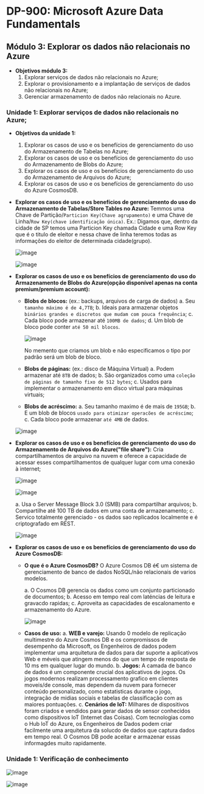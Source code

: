 # DP-900: Microsoft Azure Data Fundamentals

## Módulo 3: Explorar os dados não relacionais no Azure

- **Objetivos módulo 3:**
  1. Explorar serviços de dados não relacionais no Azure;
  2. Explorar o provisionamento e a implantação de serviços de dados não relacionais no Azure;
  3. Gerenciar armazenamento de dados não relacionais no Azure.

### Unidade 1: Explorar serviços de dados não relacionais no Azure;

- **Objetivos da unidade 1:**
  1. Explorar os casos de uso e os benefícios de gerenciamento do uso do Armazenamento de Tabelas no Azure;
  2. Explorar os casos de uso e os benefícios de gerenciamento do uso do Armazenamento de Blobs do Azure;
  3. Explorar os casos de uso e os benefícios de gerenciamento do uso do Armazenamento de Arquivos do Azure;
  4. Explorar os casos de uso e os benefícios de gerenciamento do uso do Azure CosmosDB.
  
- **Explorar os casos de uso e os benefícios de gerenciamento do uso do Armazenamento de Tabelas/Store Tables no Azure:**
  Temmos uma Chave de Partição/`Particion Key(Chave agrupamento)` e uma Chave de Linha/`Row Key(chave identificação única)`.
  Ex.: Digamos que, dentro da cidade de SP temos uma Particion Key chamada Cidade e uma Row Key que é o titulo de eleitor e nessa chave de linha teremos todas as informações do eleitor de determinada cidade(grupo).
  
  ![image](https://user-images.githubusercontent.com/86172286/189469127-012d9ff2-f9ca-4fad-98e7-1bef14ca9ec5.png)
  
  ![image](https://user-images.githubusercontent.com/86172286/189468522-8174dce1-abb4-470f-b5b3-487f73d74261.png)

- **Explorar os casos de uso e os benefícios de gerenciamento do uso do Armazenamento de Blobs do Azure(opção disponível apenas na conta premium/premium account):**

  - **Blobs de blocos:** (ex.: backups, arquivos de carga de dados)
    a. Seu `tamanho máximo é de 4,7TB`;
    b. Ideais para armazenar objetos `binários grandes e discretos que mudam com pouca frequência`;
    c. Cada bloco pode armazenar até `100MB de dados`;
    d. Um blob de bloco pode conter `até 50 mil blocos`.
    
    ![image](https://user-images.githubusercontent.com/86172286/189469290-a86459d9-9cd5-4cf0-8fd9-ab3d1aa78bab.png)
    
    No memento que criamos um blob e não especificamos o tipo por padrão será um blob de bloco. 
  
  - **Blobs de páginas:** (ex.: disco de Máquina Virtual)
    a. Podem armazenar até `8TB` de dados;
    b. São organizados como uma `coleção de páginas de tamanho fixo de 512 bytes`;
    c. Usados para implementar o armazenamento em disco virtual para máquinas virtuais;
  
  - **Blobs de acréscimo:**
    a. Seu tamanho maximo é de mais de `195GB`;
    b. E um blob de blocos `usado para otimizar operacões de acréscimo`;
    c. Cada bloco pode armazenar `até 4MB` de dados.
    
  ![image](https://user-images.githubusercontent.com/86172286/189468719-6198a9e2-6752-4732-94e9-2afe58b278db.png)
 
- **Explorar os casos de uso e os benefícios de gerenciamento do uso do Armazenamento de Arquivos do Azure("file share"):**
  Cria compartilhamentos de arquivo na nuvem e oferece a capacidade de acessar esses compartilhamentos de qualquer lugar com uma conexão à internet;
  
  ![image](https://user-images.githubusercontent.com/86172286/189469173-2f37222f-d60e-411b-bfb2-cce79a8531fb.png)

  ![image](https://user-images.githubusercontent.com/86172286/189469380-f0fe2ec5-8622-4874-90b0-21e068e78d65.png)
  
  a. Usa o Server Message Block 3.0 (SMB) para compartilhar arquivos;
  b. Compartilhe até 100 TB de dados em uma conta de armazenamento;
  c. Servico totalmente gerenciado - os dados sao replicados localmente e é criptografado em REST.
  
  ![image](https://user-images.githubusercontent.com/86172286/189469060-79b869f8-0a9a-48c2-a094-db1b660daf77.png)

- **Explorar os casos de uso e os benefícios de gerenciamento do uso do Azure CosmosDB:**
  - **O que é o Azure CosmosDB?**
    O Azure Cosmos DB é€ um sistema de gerenciamento de banco de dados NoSQL/não relacionais de varios modelos.
    
    a. O Cosmos DB gerencia os dados como um conjunto particionado de documentos;
    b. Acesso em tempo real com laténcias de leitura e gravacdo rapidas;
    c. Aproveita as capacidades de escalonamento e armazenamento do Azure.
    
    ![image](https://user-images.githubusercontent.com/86172286/189469469-11c4d4f0-e3e5-4e3a-b414-f0588ff4d537.png)
    
  - **Casos de uso:**
    a. **WEB e varejo:** Usando 0 modelo de replicação multimestre do Azure Cosmos DB e os compromissos de desempenho da Microsoft, os Engenheiros de dados podem implementar uma arquitetura de dados para dar suporte a aplicativos Web e méveis que atingem menos do que um tempo de resposta de 10 ms em qualquer lugar do mundo.
    b. **Jogos:** A camada de banco de dados é um componente crucial dos aplicativos de jogos. Os jogos modernos realizam processamento grafico em clientes moveis/de console, mas dependem da nuvem para fornecer conteúdo personalizado, como estatisticas durante o jogo, integração de midias sociais e tabelas de classificação com as maiores pontuações.
    c. **Cenários de IoT:** Milhares de dispositivos foram criados e vendidos para gerar dados de sensor conhecidos como dispositivos loT (Internet das Coisas). Com tecnologias como o Hub loT do Azure, os Engenheiros de Dados podem criar facilmente uma arquitetura da solucdo de dados que captura dados em tempo real. O Cosmos DB pode aceitar e armazenar essas informagdes muito rapidamente.
    
### Unidade 1: Verificação de conhecimento

![image](https://user-images.githubusercontent.com/86172286/189469865-8de9a0d9-2498-4e9c-923d-4ca4c49535da.png)

![image](https://user-images.githubusercontent.com/86172286/189469909-2d174e2f-7e62-4139-93af-bb51c1c32dcf.png)


